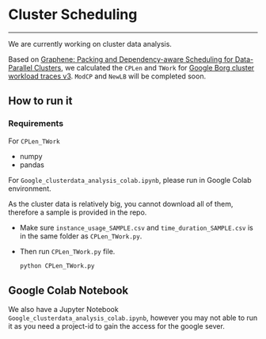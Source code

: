 # Cluster Scheduling

---

We are currently working on cluster data analysis.

Based on [Graphene: Packing and Dependency-aware Scheduling  for Data-Parallel Clusters](https://urldefense.proofpoint.com/v2/url?u=https-3A__www.usenix.org_system_files_conference_osdi16_osdi16-2Dgrandl-2Dgraphene.pdf&d=DwMFaQ&c=009klHSCxuh5AI1vNQzSO0KGjl4nbi2Q0M1QLJX9BeE&r=DEq8DIQPbwANBsyzyzxSQv3mjmXjRODgIYtBTK-gui4&m=078MPcaTX48wul9O9gknhVcO3fsQTA6Ov6JI1in-ecXtU4icJBMG1SmTyloZeqfV&s=-jAA4VvdLT29JG8rZWsfp0NVKuHJ1t9X_nQnkGrCBs0&e=), we calculated the `CPLen` and `TWork` for [Google Borg cluster workload traces v3](https://github.com/google/cluster-data).   `ModCP` and `NewLB` will be completed soon.

## How to run it

### Requirements

For `CPLen_TWork`

- numpy
- pandas

For `Google_clusterdata_analysis_colab.ipynb`, please run in Google Colab environment.

As the cluster data is relatively big, you cannot download all of them, therefore a sample is provided in the repo.

- Make sure `instance_usage_SAMPLE.csv` and `time_duration_SAMPLE.csv` is in the same folder as `CPLen_TWork.py`. 

- Then run `CPLen_TWork.py` file.

  ```cmd
  python CPLen_TWork.py
  ```

## Google Colab Notebook

We also have a Jupyter Notebook `Google_clusterdata_analysis_colab.ipynb`, however you may not able to run it as you need a project-id to gain the access for the google sever.

